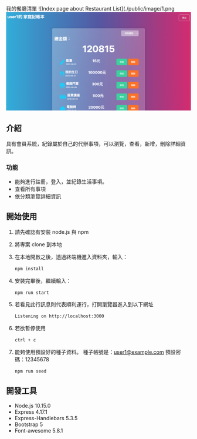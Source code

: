我的餐廳清單
![Index page about Restaurant List](./public/image/1.png
![Index page about Restaurant List](./public/image/2.png)

## 介紹

具有會員系統，紀錄屬於自己的代辦事項，可以瀏覽，查看，新增，刪除詳細資訊。

### 功能

- 能夠進行註冊，登入，並紀錄生活事項。
- 查看所有事項
- 依分類瀏覽詳細資訊


## 開始使用

1. 請先確認有安裝 node.js 與 npm
2. 將專案 clone 到本地
3. 在本地開啟之後，透過終端機進入資料夾，輸入：

   ```bash
   npm install
   ```

4. 安裝完畢後，繼續輸入：

   ```bash
   npm run start
   ```

5. 若看見此行訊息則代表順利運行，打開瀏覽器進入到以下網址

   ```bash
   Listening on http://localhost:3000
   ```

6. 若欲暫停使用

   ```bash
   ctrl + c
   ```
7. 能夠使用預設好的種子資料。
   種子帳號是：user1@example.com
   預設密碼：12345678

   ```bash
   npm run seed
   ```
## 開發工具
- Node.js 10.15.0
- Express 4.17.1
- Express-Handlebars 5.3.5
- Bootstrap 5
- Font-awesome 5.8.1